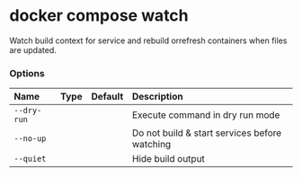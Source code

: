 # docker compose watch

<!---MARKER_GEN_START-->
Watch build context for service and rebuild orrefresh containers when files are updated.

### Options

| Name        | Type | Default | Description                                   |
|:------------|:-----|:--------|:----------------------------------------------|
| `--dry-run` |      |         | Execute command in dry run mode               |
| `--no-up`   |      |         | Do not build & start services before watching |
| `--quiet`   |      |         | Hide build output                             |


<!---MARKER_GEN_END-->

